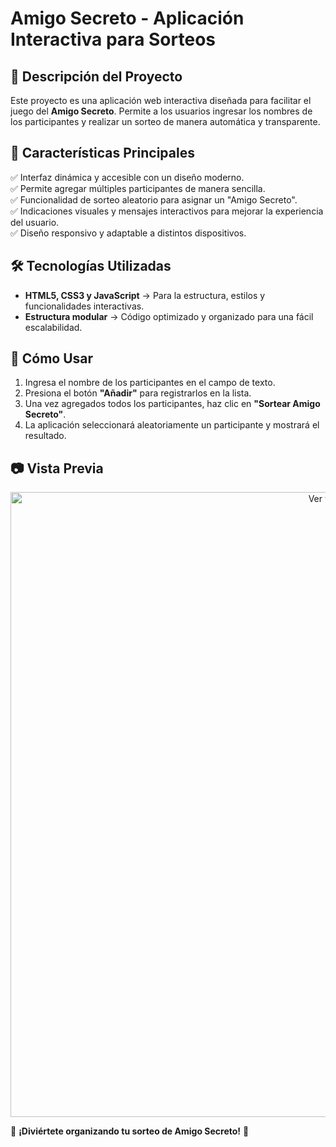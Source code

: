 # Amigo Secreto - Aplicación Interactiva para Sorteos

## 📌 Descripción del Proyecto
Este proyecto es una aplicación web interactiva diseñada para facilitar el  juego del **Amigo Secreto**.
Permite a los usuarios ingresar los nombres de los participantes y realizar un sorteo de manera automática y transparente.


## 🎯 Características Principales
✅ Interfaz dinámica y accesible con un diseño moderno.  
✅ Permite agregar múltiples participantes de manera sencilla.  
✅ Funcionalidad de sorteo aleatorio para asignar un "Amigo Secreto".  
✅ Indicaciones visuales y mensajes interactivos para mejorar la experiencia del usuario.  
✅ Diseño responsivo y adaptable a distintos dispositivos.  

## 🛠️ Tecnologías Utilizadas
- **HTML5, CSS3 y JavaScript** → Para la estructura, estilos y funcionalidades interactivas.
- **Estructura modular** → Código optimizado y organizado para una fácil escalabilidad.

## 📌 Cómo Usar
1. Ingresa el nombre de los participantes en el campo de texto.
2. Presiona el botón **"Añadir"** para registrarlos en la lista.
3. Una vez agregados todos los participantes, haz clic en **"Sortear Amigo Secreto"**.
4. La aplicación seleccionará aleatoriamente un participante y mostrará el resultado.

## 📷 Vista Previa
<p align="center">
    <a href="https://streamable.com/9rw196">
        <img src="https://i.postimg.cc/tCDZgKgq/Captura-de-pantalla-717.png)](https://postimg.cc/8jJPKnW9)" width="1000" alt="Ver video">
    </a>
</p>



🚀 **¡Diviértete organizando tu sorteo de Amigo Secreto!** 🎁
